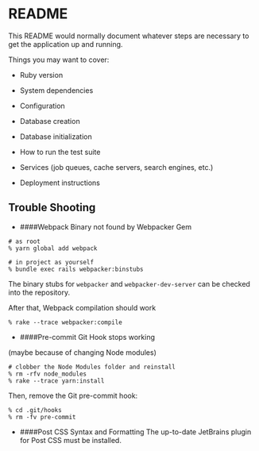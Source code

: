 # README

This README would normally document whatever steps are necessary to get the
application up and running.

Things you may want to cover:

* Ruby version

* System dependencies

* Configuration

* Database creation

* Database initialization

* How to run the test suite

* Services (job queues, cache servers, search engines, etc.)

* Deployment instructions

## Trouble Shooting

* ####Webpack Binary not found by Webpacker Gem

```shell
# as root
% yarn global add webpack
```

```shell
# in project as yourself
% bundle exec rails webpacker:binstubs
```

The binary stubs for `webpacker` and `webpacker-dev-server` can be
checked into the repository.

After that,  Webpack compilation should work

```shell
% rake --trace webpacker:compile
```

* ####Pre-commit Git Hook stops working

(maybe because of changing Node modules)

```shell
# clobber the Node Modules folder and reinstall
% rm -rfv node_modules
% rake --trace yarn:install
```

Then, remove the Git pre-commit hook:
```shell
% cd .git/hooks
% rm -fv pre-commit
```

* ####Post CSS Syntax and Formatting
The up-to-date JetBrains plugin for Post CSS must be installed.

